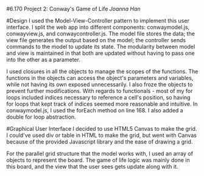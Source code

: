 #6.170 Project 2: Conway's Game of Life
*Joanna Han*

#Design
I used the Model-View-Controller pattern to implement this user interface. I split the web app into different components: conwaymodel.js, conwayview.js, and conwaycontroller.js. The model file stores the data; the view file generates the output based on the model; the controller sends commands to the model to update its state. 
The modularity between model and view is maintained in that both are updated without having to pass one into the other as a parameter. 

I used closures in all the objects to manage the scopes of the functions. The functions in the objects can access the object's parameters and variables, while not having its own exposed unnecessarily. I also froze the objects to prevent further modifications. 
With regards to functionals - most of my for loops included indices necessary to reference a cell's position, so having for loops that kept track of indices seemed more reasonable and intuitive. In conwaymodel.js, I used the forEach method on line 168. I also added a double for loop abstraction.

#Graphical User Interface
I decided to use HTML5 Canvas to make the grid. I could've used div or table in HTML to make the grid, but went with Canvas because of the provided Javascript library and the ease of drawing a grid. 

For the parallel grid structure that the model works with, I used an array of objects to represent the board. The game of life logic was mainly done in this board, and the view that the user sees gets update along with it. 

